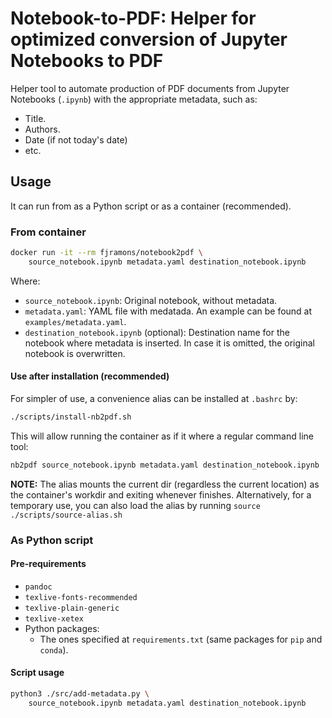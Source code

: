# Notebook-to-PDF: Helper for optimized conversion of Jupyter Notebooks to PDF

Helper tool to automate production of PDF documents from Jupyter Notebooks (`.ipynb`) with the appropriate metadata, such as:

- Title.
- Authors.
- Date (if not today's date)
- etc.

## Usage

It can run from as a Python script or as a container (recommended).

### From container

```bash
docker run -it --rm fjramons/notebook2pdf \
    source_notebook.ipynb metadata.yaml destination_notebook.ipynb
```

Where:

- `source_notebook.ipynb`: Original notebook, without metadata.
- `metadata.yaml`: YAML file with medatada. An example can be found at `examples/metadata.yaml`.
- `destination_notebook.ipynb` (optional): Destination name for the notebook where metadata is inserted. In case it is omitted, the original notebook is overwritten.

#### Use after installation (recommended)

For simpler of use, a convenience alias can be installed at `.bashrc` by:

```bash
./scripts/install-nb2pdf.sh
```

This will allow running the container as if it where a regular command line tool:

```bash
nb2pdf source_notebook.ipynb metadata.yaml destination_notebook.ipynb
```

**NOTE:** The alias mounts the current dir (regardless the current location) as the container's workdir and exiting whenever finishes. Alternatively, for a temporary use, you can also load the alias by running `source ./scripts/source-alias.sh`

### As Python script

#### Pre-requirements

- `pandoc`
- `texlive-fonts-recommended`
- `texlive-plain-generic`
- `texlive-xetex`
- Python packages:
  - The ones specified at `requirements.txt` (same packages for `pip` and `conda`).

#### Script usage

```bash
python3 ./src/add-metadata.py \
    source_notebook.ipynb metadata.yaml destination_notebook.ipynb
```
